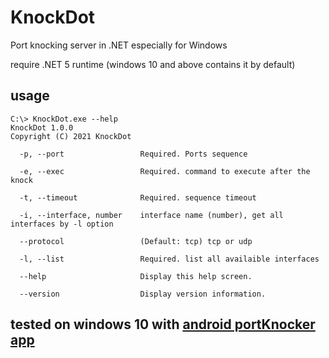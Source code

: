 # KnockDot
Port knocking server in .NET especially for Windows


require .NET 5 runtime (windows 10 and above contains it by default)

## usage
```
C:\> KnockDot.exe --help
KnockDot 1.0.0
Copyright (C) 2021 KnockDot

  -p, --port                 Required. Ports sequence

  -e, --exec                 Required. command to execute after the knock

  -t, --timeout              Required. sequence timeout

  -i, --interface, number    interface name (number), get all interfaces by -l option

  --protocol                 (Default: tcp) tcp or udp

  -l, --list                 Required. list all availaible interfaces

  --help                     Display this help screen.

  --version                  Display version information.

```
## tested on windows 10 with [android portKnocker app](https://play.google.com/store/apps/details?id=com.xargsgrep.portknocker)
